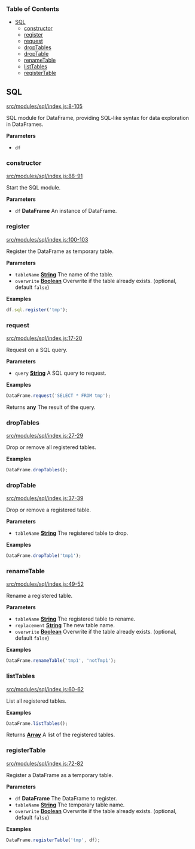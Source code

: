<!-- Generated by documentation.js. Update this documentation by updating the source code. -->

### Table of Contents

-   [SQL](#sql)
    -   [constructor](#constructor)
    -   [register](#register)
    -   [request](#request)
    -   [dropTables](#droptables)
    -   [dropTable](#droptable)
    -   [renameTable](#renametable)
    -   [listTables](#listtables)
    -   [registerTable](#registertable)

## SQL

[src/modules/sql/index.js:8-105](https://github.com/Gmousse/dataframe-js/blob/ff038de7aa3b3e5eff5d760ec33fdb3ac77972fd/src/modules/sql/index.js#L8-L105 "Source code on GitHub")

SQL module for DataFrame, providing SQL-like syntax for data exploration in DataFrames.

**Parameters**

-   `df`  

### constructor

[src/modules/sql/index.js:88-91](https://github.com/Gmousse/dataframe-js/blob/ff038de7aa3b3e5eff5d760ec33fdb3ac77972fd/src/modules/sql/index.js#L88-L91 "Source code on GitHub")

Start the SQL module.

**Parameters**

-   `df` **DataFrame** An instance of DataFrame.

### register

[src/modules/sql/index.js:100-103](https://github.com/Gmousse/dataframe-js/blob/ff038de7aa3b3e5eff5d760ec33fdb3ac77972fd/src/modules/sql/index.js#L100-L103 "Source code on GitHub")

Register the DataFrame as temporary table.

**Parameters**

-   `tableName` **[String](https://developer.mozilla.org/docs/Web/JavaScript/Reference/Global_Objects/String)** The name of the table.
-   `overwrite` **[Boolean](https://developer.mozilla.org/docs/Web/JavaScript/Reference/Global_Objects/Boolean)** Overwrite if the table already exists. (optional, default `false`)

**Examples**

```javascript
df.sql.register('tmp');
```

### request

[src/modules/sql/index.js:17-20](https://github.com/Gmousse/dataframe-js/blob/ff038de7aa3b3e5eff5d760ec33fdb3ac77972fd/src/modules/sql/index.js#L17-L20 "Source code on GitHub")

Request on a SQL query.

**Parameters**

-   `query` **[String](https://developer.mozilla.org/docs/Web/JavaScript/Reference/Global_Objects/String)** A SQL query to request.

**Examples**

```javascript
DataFrame.request('SELECT * FROM tmp');
```

Returns **any** The result of the query.

### dropTables

[src/modules/sql/index.js:27-29](https://github.com/Gmousse/dataframe-js/blob/ff038de7aa3b3e5eff5d760ec33fdb3ac77972fd/src/modules/sql/index.js#L27-L29 "Source code on GitHub")

Drop or remove all registered tables.

**Examples**

```javascript
DataFrame.dropTables();
```

### dropTable

[src/modules/sql/index.js:37-39](https://github.com/Gmousse/dataframe-js/blob/ff038de7aa3b3e5eff5d760ec33fdb3ac77972fd/src/modules/sql/index.js#L37-L39 "Source code on GitHub")

Drop or remove a registered table.

**Parameters**

-   `tableName` **[String](https://developer.mozilla.org/docs/Web/JavaScript/Reference/Global_Objects/String)** The registered table to drop.

**Examples**

```javascript
DataFrame.dropTable('tmp1');
```

### renameTable

[src/modules/sql/index.js:49-52](https://github.com/Gmousse/dataframe-js/blob/ff038de7aa3b3e5eff5d760ec33fdb3ac77972fd/src/modules/sql/index.js#L49-L52 "Source code on GitHub")

Rename a registered table.

**Parameters**

-   `tableName` **[String](https://developer.mozilla.org/docs/Web/JavaScript/Reference/Global_Objects/String)** The registered table to rename.
-   `replacement` **[String](https://developer.mozilla.org/docs/Web/JavaScript/Reference/Global_Objects/String)** The new table name.
-   `overwrite` **[Boolean](https://developer.mozilla.org/docs/Web/JavaScript/Reference/Global_Objects/Boolean)** Overwrite if the table already exists. (optional, default `false`)

**Examples**

```javascript
DataFrame.renameTable('tmp1', 'notTmp1');
```

### listTables

[src/modules/sql/index.js:60-62](https://github.com/Gmousse/dataframe-js/blob/ff038de7aa3b3e5eff5d760ec33fdb3ac77972fd/src/modules/sql/index.js#L60-L62 "Source code on GitHub")

List all registered tables.

**Examples**

```javascript
DataFrame.listTables();
```

Returns **[Array](https://developer.mozilla.org/docs/Web/JavaScript/Reference/Global_Objects/Array)** A list of the registered tables.

### registerTable

[src/modules/sql/index.js:72-82](https://github.com/Gmousse/dataframe-js/blob/ff038de7aa3b3e5eff5d760ec33fdb3ac77972fd/src/modules/sql/index.js#L72-L82 "Source code on GitHub")

Register a DataFrame as a temporary table.

**Parameters**

-   `df` **DataFrame** The DataFrame to register.
-   `tableName` **[String](https://developer.mozilla.org/docs/Web/JavaScript/Reference/Global_Objects/String)** The temporary table name.
-   `overwrite` **[Boolean](https://developer.mozilla.org/docs/Web/JavaScript/Reference/Global_Objects/Boolean)** Overwrite if the table already exists. (optional, default `false`)

**Examples**

```javascript
DataFrame.registerTable('tmp', df);
```
